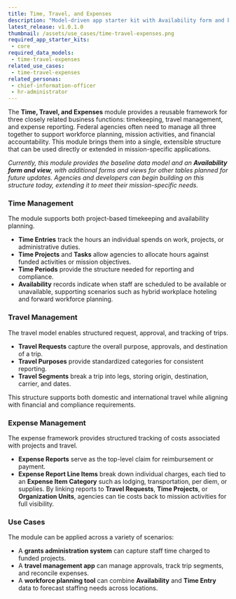 ```yaml
---
title: Time, Travel, and Expenses
description: "Model-driven app starter kit with Availability form and baseline app for time, travel, and expense tracking."
latest_release: v1.0.1.0
thumbnail: /assets/use_cases/time-travel-expenses.png
required_app_starter_kits:
 - core
required_data_models:
 - time-travel-expenses
related_use_cases:
 - time-travel-expenses
related_personas:
 - chief-information-officer
 - hr-administrator
---
```


The **Time, Travel, and Expenses** module provides a reusable framework for three closely related business functions: timekeeping, travel management, and expense reporting. Federal agencies often need to manage all three together to support workforce planning, mission activities, and financial accountability. This module brings them into a single, extensible structure that can be used directly or extended in mission-specific applications.

*Currently, this module provides the baseline data model and an **Availability form and view**, with additional forms and views for other tables planned for future updates. Agencies and developers can begin building on this structure today, extending it to meet their mission-specific needs.*

### Time Management

The module supports both project-based timekeeping and availability planning.

* **Time Entries** track the hours an individual spends on work, projects, or administrative duties.
* **Time Projects** and **Tasks** allow agencies to allocate hours against funded activities or mission objectives.
* **Time Periods** provide the structure needed for reporting and compliance.
* **Availability** records indicate when staff are scheduled to be available or unavailable, supporting scenarios such as hybrid workplace hoteling and forward workforce planning.

### Travel Management

The travel model enables structured request, approval, and tracking of trips.

* **Travel Requests** capture the overall purpose, approvals, and destination of a trip.
* **Travel Purposes** provide standardized categories for consistent reporting.
* **Travel Segments** break a trip into legs, storing origin, destination, carrier, and dates.

This structure supports both domestic and international travel while aligning with financial and compliance requirements.

### Expense Management

The expense framework provides structured tracking of costs associated with projects and travel.

* **Expense Reports** serve as the top-level claim for reimbursement or payment.
* **Expense Report Line Items** break down individual charges, each tied to an **Expense Item Category** such as lodging, transportation, per diem, or supplies.
  By linking reports to **Travel Requests**, **Time Projects**, or **Organization Units**, agencies can tie costs back to mission activities for full visibility.

### Use Cases

The module can be applied across a variety of scenarios:

* A **grants administration system** can capture staff time charged to funded projects.
* A **travel management app** can manage approvals, track trip segments, and reconcile expenses.
* A **workforce planning tool** can combine **Availability** and **Time Entry** data to forecast staffing needs across locations.

